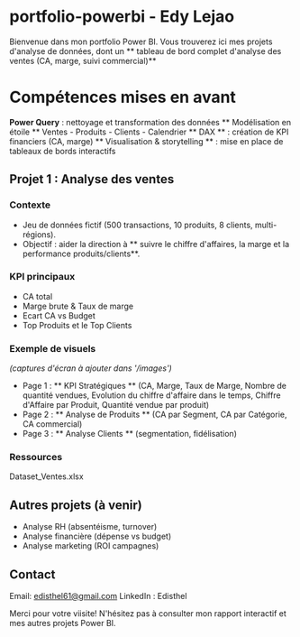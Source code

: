 # portfolio-powerbi - Edy Lejao
Bienvenue dans mon portfolio Power BI. Vous trouverez ici mes projets d'analyse de données, dont un ** tableau de bord complet d'analyse des ventes (CA, marge, suivi commercial)**

# Compétences mises en avant

**Power Query** : nettoyage et transformation des données
** Modélisation en étoile ** Ventes - Produits - Clients - Calendrier
** DAX ** : création de KPI financiers (CA, marge)
** Visualisation & storytelling ** : mise en place de tableaux de bords interactifs

## Projet 1 : Analyse des ventes 
### Contexte
- Jeu de données fictif (500 transactions, 10 produits, 8 clients, multi-régions).
- Objectif : aider la direction à ** suivre le chiffre d'affaires, la marge et la performance produits/clients**.

### KPI principaux
- CA total
- Marge brute & Taux de marge
- Ecart CA vs Budget
- Top Produits et le Top Clients

### Exemple de visuels
*(captures d'écran à ajouter dans '/images')*
- Page 1 : ** KPI Stratégiques ** (CA, Marge, Taux de Marge, Nombre de quantité vendues, Evolution du chiffre d'affaire dans le temps, Chiffre d'Affaire par Produit, Quantité vendue par produit)
- Page 2 : ** Analyse de Produits ** (CA par Segment, CA par Catégorie, CA commercial) 
- Page 3 : ** Analyse Clients ** (segmentation, fidélisation)

### Ressources
Dataset_Ventes.xlsx

## Autres projets (à venir)
- Analyse RH (absentéisme, turnover)
- Analyse financière (dépense vs budget)
- Analyse marketing (ROI campagnes)

## Contact
Email: edisthel61@gmail.com
LinkedIn : Edisthel

Merci pour votre viisite! N'hésitez pas à consulter mon rapport interactif et mes autres projets Power BI.

